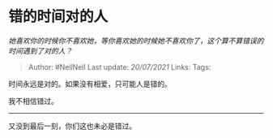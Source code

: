 # 错的时间对的人
*她喜欢你的时候你不喜欢她，等你喜欢她的时候她不喜欢你了，这个算不算错误的时间遇到了对的人？*

> Author: #NellNell 
Last update: *20/07/2021* 
Links:
Tags: 


时间永远是对的。如果没有相爱，只可能人是错的。

我不相信错过。

---

又没到最后一刻，你们这也未必是错过。